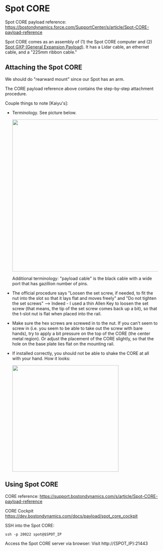# Spot CORE

Spot CORE payload reference: https://bostondynamics.force.com/SupportCenter/s/article/Spot-CORE-payload-reference

Spot CORE comes as an assembly of (1) the Spot CORE computer and
(2) [Spot GXP (General Expansion Payload)](https://support.bostondynamics.com/s/article/Spot-General-Expansion-Payload-GXP).
It has a Lidar cable, an ethernet cable, and a "225mm ribbon cable."

## Attaching the Spot CORE

We should do "rearward mount" since our Spot has an arm.

The CORE payload reference above contains the step-by-step attachment procedure.

Couple things to note [Kaiyu's]:

- Terminology. See picture below.

   <img src='https://user-images.githubusercontent.com/7720184/174300757-dd6024e8-9c68-433d-a478-86457b91a2d6.png' width="500px">

   Additional terminology: "payload cable" is the black cable with a wide port that has gazillion number of pins.

- The official procedure says "Loosen the set screw, if needed, to fit the nut into the slot so that it lays flat and moves freely" and "Do not tighten the set screws" --> Indeed - I used a thin Allen Key to loosen the set screw (that means, the tip of the set screw comes back up a bit), so that the t-slot nut is flat when placed into the rail.

- Make sure the hex screws are screwed in to the nut. If you can't seem to screw in (i.e. you seem to be able to take out the screw with bare hands), try
  to apply a bit pressure on the top of the CORE (the center metal region). Or adjust the placement of the CORE slightly, so that the hole on the base plate lies flat on the mounting rail.

- If installed correctly, you should not be able to shake the CORE at all with your hand.  How it looks:
 
    <img src='https://user-images.githubusercontent.com/7720184/174303414-2a1d5179-f1e3-4b34-88e9-1255949939bd.png' width='350px'>



## Using Spot CORE
CORE reference:
https://support.bostondynamics.com/s/article/Spot-CORE-payload-reference

CORE Cockpit
https://dev.bostondynamics.com/docs/payload/spot_core_cockpit


SSH into the Spot CORE:
```
ssh -p 20022 spot@$SPOT_IP
```

Access the Spot CORE server via browser: Visit http://{SPOT_IP}:21443
